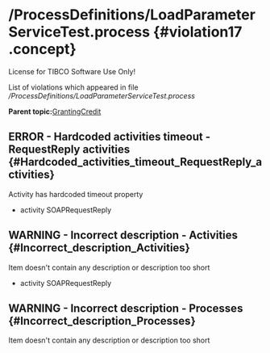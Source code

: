 # /ProcessDefinitions/LoadParameterServiceTest.process {#violation17 .concept}

License for TIBCO Software Use Only!

List of violations which appeared in file */ProcessDefinitions/LoadParameterServiceTest.process*

**Parent topic:**[GrantingCredit](../../../qa/projects/GrantingCredit.md)

## ERROR - Hardcoded activities timeout - RequestReply activities {#Hardcoded_activities_timeout_RequestReply_activities}

Activity has hardcoded timeout property

-   activity SOAPRequestReply

## WARNING - Incorrect description - Activities {#Incorrect_description_Activities}

Item doesn't contain any description or description too short

-   activity SOAPRequestReply

## WARNING - Incorrect description - Processes {#Incorrect_description_Processes}

Item doesn't contain any description or description too short

